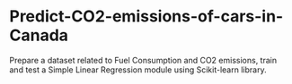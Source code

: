 # Predict-CO2-emissions-of-cars-in-Canada
Prepare a dataset related to Fuel Consumption and CO2  emissions, train and test a Simple Linear Regression module  using Scikit-learn library.
